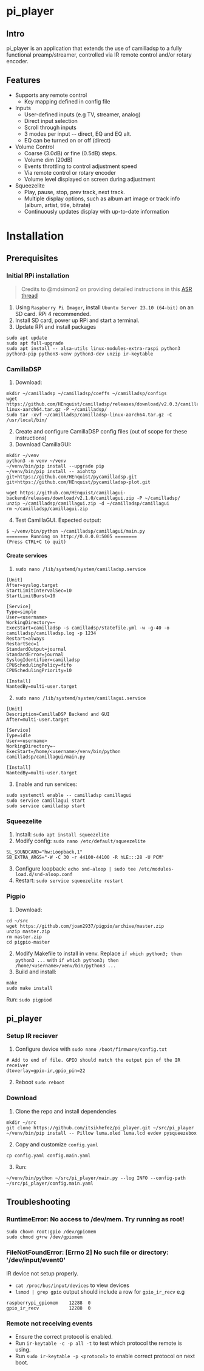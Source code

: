 # pi_player

## Intro

pi_player is an application that extends the use of camilladsp to a fully functional preamp/streamer, controlled via IR remote control and/or rotary encoder.

## Features 
* Supports any remote control
	* Key mapping defined in config file
* Inputs
	* User-defined inputs (e.g TV, streamer, analog)
	* Direct input selection
	* Scroll through inputs
	* 3 modes per input -- direct, EQ and EQ alt.
	* EQ can be turned on or off (direct)
* Volume Control
	* Coarse (3.0dB) or fine (0.5dB) steps.
	* Volume dim (20dB)
	* Events throttling to control adjustment speed
	* Via remote control or rotary encoder
	* Volume level displayed on screen during adjustment
* Squeezelite
	* Play, pause, stop, prev track, next track.
	* Multiple display options, such as album art image or track info (album, artist, title, bitrate)
	* Continuously updates display with up-to-date information

# Installation

## Prerequisites
### Initial RPi installation
> Credits to @mdsimon2 on providing detailed instructions in this [ASR thread](https://www.audiosciencereview.com/forum/index.php?threads/rpi4-camilladsp-tutorial.29656/)
1. Using `Raspberry Pi Imager`, install `Ubuntu Server 23.10 (64-bit)` on an SD card. RPi 4 recommended.
2. Install SD card, power up RPi and start a terminal.
3. Update RPi and install packages
```
sudo apt update
sudo apt full-upgrade
sudo apt install -- alsa-utils linux-modules-extra-raspi python3 python3-pip python3-venv python3-dev unzip ir-keytable
```

### CamillaDSP
1. Download:
```
mkdir ~/camilladsp ~/camilladsp/coeffs ~/camilladsp/configs
wget https://github.com/HEnquist/camilladsp/releases/download/v2.0.3/camilladsp-linux-aarch64.tar.gz -P ~/camilladsp/
sudo tar -xvf ~/camilladsp/camilladsp-linux-aarch64.tar.gz -C /usr/local/bin/
```

2. Create and configure CamillaDSP config files (out of scope for these instructions)
3. Download CamillaGUI:
```
mkdir ~/venv
python3 -m venv ~/venv
~/venv/bin/pip install --upgrade pip
~/venv/bin/pip install -- aiohttp git+https://github.com/HEnquist/pycamilladsp.git git+https://github.com/HEnquist/pycamilladsp-plot.git
 
wget https://github.com/HEnquist/camillagui-backend/releases/download/v2.1.0/camillagui.zip -P ~/camilladsp/
unzip ~/camilladsp/camillagui.zip -d ~/camilladsp/camillagui
rm ~/camilladsp/camillagui.zip 
```
4. Test CamillaGUI. Expected output:
```
$ ~/venv/bin/python ~/camilladsp/camillagui/main.py
======== Running on http://0.0.0.0:5005 ========
(Press CTRL+C to quit)
```

#### Create services
1. `sudo nano /lib/systemd/system/camilladsp.service`
```
[Unit]
After=syslog.target
StartLimitIntervalSec=10
StartLimitBurst=10

[Service]
Type=simple
User=<username>
WorkingDirectory=~
ExecStart=camilladsp -s camilladsp/statefile.yml -w -g-40 -o camilladsp/camilladsp.log -p 1234
Restart=always
RestartSec=1
StandardOutput=journal
StandardError=journal
SyslogIdentifier=camilladsp
CPUSchedulingPolicy=fifo
CPUSchedulingPriority=10

[Install]
WantedBy=multi-user.target
```
2. `sudo nano /lib/systemd/system/camillagui.service`
```
[Unit]
Description=CamillaDSP Backend and GUI
After=multi-user.target

[Service]
Type=idle
User=<username>
WorkingDirectory=~
ExecStart=/home/<username>/venv/bin/python camilladsp/camillagui/main.py

[Install]
WantedBy=multi-user.target
```
3. Enable and run services:
```
sudo systemctl enable -- camilladsp camillagui
sudo service camillagui start
sudo service camilladsp start
```

### Squeezelite
1. Install: `sudo apt install squeezelite`
2. Modify config: `sudo nano /etc/default/squeezelite`
```
SL_SOUNDCARD="hw:Loopback,1"
SB_EXTRA_ARGS="-W -C 30 -r 44100-44100 -R hLE:::28 -U PCM"
```
3. Configure loopback: `echo snd-aloop | sudo tee /etc/modules-load.d/snd-aloop.conf`
4. Restart: `sudo service squeezelite restart`


### Pigpio
1. Download:
```
cd ~/src
wget https://github.com/joan2937/pigpio/archive/master.zip
unzip master.zip
rm master.zip
cd pigpio-master
```
2. Modify Makefile to install in venv. Replace `if which python3; then python3 ...` with `if which python3; then /home/<username>/venv/bin/python3 ...`
3. Build and install:
```
make
sudo make install
```
Run: `sudo pigpiod`
<!-- TODO: add instructions to do this on startup -->

## pi_player
### Setup IR reciever
1. Configure device with `sudo nano /boot/firmware/config.txt`

```
# Add to end of file. GPIO should match the output pin of the IR receiver
dtoverlay=gpio-ir,gpio_pin=22
```

2. Reboot `sudo reboot`

### Download
1. Clone the repo and install dependencies
```
mkdir ~/src
git clone https://github.com/itsikhefez/pi_player.git ~/src/pi_player
~/venv/bin/pip install -- Pillow luma.oled luma.lcd evdev pysqueezebox
```
2. Copy and customize `config.yaml`
```
cp config.yaml config.main.yaml
```

3. Run:
```
~/venv/bin/python ~/src/pi_player/main.py --log INFO --config-path ~/src/pi_player/config.main.yaml
```

## Troubleshooting

### RuntimeError: No access to /dev/mem.  Try running as root!
<!-- TODO: add instructions to do this on startup -->
```
sudo chown root:gpio /dev/gpiomem
sudo chmod g+rw /dev/gpiomem
```

### FileNotFoundError: [Errno 2] No such file or directory: '/dev/input/event0'
IR device not setup properly.
* `cat /proc/bus/input/devices` to view devices
* `lsmod | grep gpio` output should include a row for `gpio_ir_recv` e.g
```
raspberrypi_gpiomem    12288  0
gpio_ir_recv           12288  0
```

### Remote not receiving events
* Ensure the correct protocol is enabled.
* Run `ir-keytable -c -p all -t` to test which protocol the remote is using.
* Run `sudo ir-keytable -p <protocol>` to enable correct protocol on next boot.
<!-- TODO: add instructions to do this on startup -->
